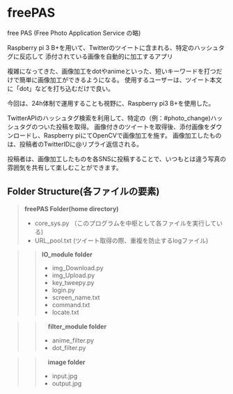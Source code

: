 # freePAS
free PAS (Free Photo Application Service の略)

Raspberry pi 3 B+を用いて、Twitterのツイートに含まれる、特定のハッシュタグに反応して
添付されている画像を自動的に加工するアプリ

複雑になってきた、画像加工をdotやanimeといった、短いキーワードを打つだけで簡単に画像加工ができるようになる。
使用するユーザーは、ツイート本文に「dot」などを打ち込むだけで良い。

今回は、24h体制で運用することも視野に、Raspberry pi3 B+を使用した。

TwitterAPIのハッシュタグ検索を利用して、特定の（例：#photo_change)ハッシュタグのついた投稿を取得。
画像付きのツイートを取得後、添付画像をダウンロードし、Raspberry piにてOpenCVで画像加工を施す。
画像加工したものは、投稿者のTwitterIDに@リプライ返信される。

投稿者は、画像加工したものを各SNSに投稿することで、いつもとは違う写真の雰囲気を共有して楽しむことができます。

## Folder Structure(各ファイルの要素)

> **freePAS Folder(home directory)**
 > * core_sys.py （このプログラムを中枢として各ファイルを実行している)
 > * URL_pool.txt (ツイート取得の際、重複を防止するlogファイル) 
 
>> **IO_module folder**
  >>  *	img_Download.py    
  >>  *	img_Upload.py  
  >>  *	key_tweepy.py
  >>  *	login.py
  >>  *	screen_name.txt
  >>  *	command.txt
  >>  *	locate.txt 
  
>>　**filter_module folder**
  >>  * anime_filter.py
  >>  *	dot_filter.py
  
>>　**image folder**
  >>  *	input.jpg
  >>  *	output.jpg


